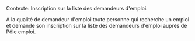 Contexte: Inscription sur la liste des demandeurs d'emploi.

A la qualité de demandeur d'emploi toute personne qui recherche un emploi et demande son inscription sur la liste des demandeurs d'emploi auprès de Pôle emploi.